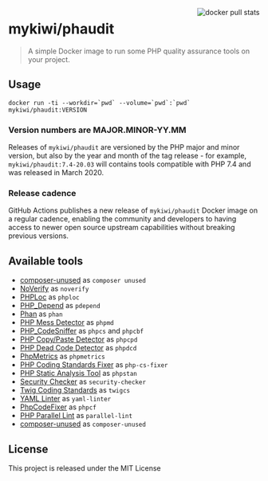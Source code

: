 <p><a href="https://hub.docker.com/r/mykiwi/phaudit/"><img align="right" src="https://img.shields.io/docker/pulls/mykiwi/phaudit?style=flat-square" alt="docker pull stats" clear="right"></a></p>

# mykiwi/phaudit

> A simple Docker image to run some PHP quality assurance tools on your project.


## Usage

```
docker run -ti --workdir=`pwd` --volume=`pwd`:`pwd` mykiwi/phaudit:VERSION
```

### Version numbers are MAJOR.MINOR-YY.MM

Releases of `mykiwi/phaudit` are versioned by the PHP major and minor version, but also by the year and month of the tag release - for example, `mykiwi/phaudit:7.4-20.03` will contains tools compatible with PHP 7.4 and was released in March 2020.


### Release cadence

GitHub Actions publishes a new release of `mykiwi/phaudit` Docker image on a regular cadence, enabling the community and developers to having access to newer open source upstream capabilities without breaking previous versions.


## Available tools

* [composer-unused](https://github.com/icanhazstring/composer-unused) as `composer unused`
* [NoVerify](https://github.com/VKCOM/noverify) as `noverify`
* [PHPLoc](http://github.com/sebastianbergmann/phploc) as `phploc`
* [PHP_Depend](http://pdepend.org/) as `pdepend`
* [Phan](https://github.com/phan/phan) as `phan`
* [PHP Mess Detector](http://phpmd.org/) as `phpmd`
* [PHP_CodeSniffer](http://pear.php.net/PHP_CodeSniffer) as `phpcs` and `phpcbf`
* [PHP Copy/Paste Detector](http://github.com/sebastianbergmann/phpcpd) as `phpcpd`
* [PHP Dead Code Detector](http://github.com/sebastianbergmann/phpdcd) as `phpdcd`
* [PhpMetrics](http://www.phpmetrics.org/) as `phpmetrics`
* [PHP Coding Standards Fixer](http://cs.sensiolabs.org/) as `php-cs-fixer`
* [PHP Static Analysis Tool](https://github.com/phpstan/phpstan) as `phpstan`
* [Security Checker](https://security.symfony.com/) as `security-checker`
* [Twig Coding Standards](https://github.com/allocine/twigcs) as `twigcs`
* [YAML Linter](https://github.com/HeahDude/yaml-linter) as `yaml-linter`
* [PhpCodeFixer](https://github.com/wapmorgan/PhpCodeFixer) as `phpcf`
* [PHP Parallel Lint](https://github.com/JakubOnderka/PHP-Parallel-Lint) as `parallel-lint`
* [composer-unused](https://github.com/composer-unused/composer-unused) as `composer-unused`


## License

This project is released under the MIT License
